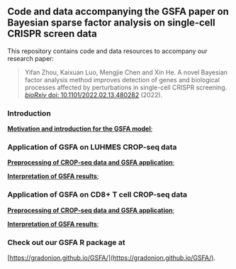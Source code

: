 ## Code and data accompanying the GSFA paper on Bayesian sparse factor analysis on single-cell CRISPR screen data

This repository contains code and data resources to accompany our
research paper:

> Yifan Zhou, Kaixuan Luo, Mengjie Chen and Xin He. 
> A novel Bayesian factor analysis method improves detection of genes and 
> biological processes affected by perturbations in single-cell CRISPR screening. 
> [*bioRxiv* doi: 10.1101/2022.02.13.480282](https://www.biorxiv.org/content/10.1101/2022.02.13.480282v1) (2022).

### Introduction

[**Motivation and introduction for the GSFA model**](https://gradonion.github.io/GSFA_paper/index.html);

### Application of GSFA on LUHMES CROP-seq data

[**Preprocessing of CROP-seq data and GSFA application**](https://gradonion.github.io/GSFA_paper/preprocess_and_gsfa_LUHMES.html);

[**Interpretation of GSFA results**](https://gradonion.github.io/GSFA_paper/gsfa_result_interpret_LUHMES.html);

### Application of GSFA on CD8+ T cell CROP-seq data

[**Preprocessing of CROP-seq data and GSFA application**](https://gradonion.github.io/GSFA_paper/preprocess_and_gsfa_TCells.html);

[**Interpretation of GSFA results**](https://gradonion.github.io/GSFA_paper/gsfa_result_interpret_TCells.html);

### Check out our GSFA R package at

[https://gradonion.github.io/GSFA/](https://gradonion.github.io/GSFA/).
